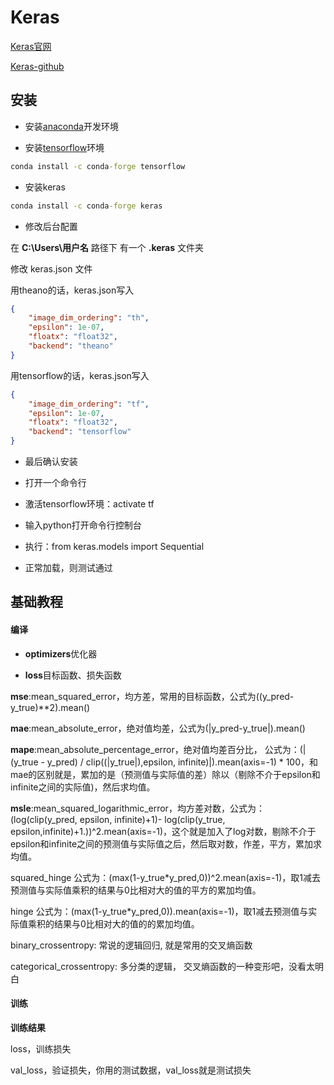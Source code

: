 # Keras

[Keras官网](https://keras.io/)

[Keras-github](https://github.com/fchollet/keras)

## 安装

- 安装[anaconda](/大数据分析/机器学习/Anaconda.md)开发环境

- 安装[tensorflow](/大数据分析/机器学习/TensorFlow.md)环境

```cmd
conda install -c conda-forge tensorflow
```

- 安装keras

```cmd
conda install -c conda-forge keras
```

- 修改后台配置

在 **C:\Users\用户名** 路径下 有一个 **.keras** 文件夹 

修改 keras.json 文件

用theano的话，keras.json写入

```json
{
    "image_dim_ordering": "th", 
    "epsilon": 1e-07, 
    "floatx": "float32", 
    "backend": "theano"
}
```

用tensorflow的话，keras.json写入

```json
{
    "image_dim_ordering": "tf", 
    "epsilon": 1e-07, 
    "floatx": "float32", 
    "backend": "tensorflow"
}
```

- 最后确认安装

 * 打开一个命令行

 * 激活tensorflow环境：activate tf

 * 输入python打开命令行控制台

 * 执行：from keras.models import Sequential

 * 正常加载，则测试通过

## 基础教程

#### 编译

- **optimizers**优化器

- **loss**目标函数、损失函数

**mse**:mean_squared_error，均方差，常用的目标函数，公式为((y_pred-y_true)**2).mean()

**mae**:mean_absolute_error，绝对值均差，公式为(|y_pred-y_true|).mean()

**mape**:mean_absolute_percentage_error，绝对值均差百分比， 公式为：(|(y_true - y_pred) / clip((|y_true|),epsilon, infinite)|).mean(axis=-1) * 100，和mae的区别就是，累加的是（预测值与实际值的差）除以（剔除不介于epsilon和infinite之间的实际值)，然后求均值。

**msle**:mean_squared_logarithmic_error，均方差对数，公式为： (log(clip(y_pred, epsilon, infinite)+1)- log(clip(y_true, epsilon,infinite)+1.))^2.mean(axis=-1)，这个就是加入了log对数，剔除不介于epsilon和infinite之间的预测值与实际值之后，然后取对数，作差，平方，累加求均值。

squared_hinge 公式为：(max(1-y_true*y_pred,0))^2.mean(axis=-1)，取1减去预测值与实际值乘积的结果与0比相对大的值的平方的累加均值。

hinge 公式为：(max(1-y_true*y_pred,0)).mean(axis=-1)，取1减去预测值与实际值乘积的结果与0比相对大的值的的累加均值。

binary_crossentropy: 常说的逻辑回归, 就是常用的交叉熵函数

categorical_crossentropy: 多分类的逻辑， 交叉熵函数的一种变形吧，没看太明白

#### 训练

**训练结果**

loss，训练损失

val_loss，验证损失，你用的测试数据，val_loss就是测试损失
